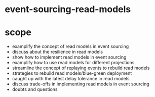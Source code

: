 # event-sourcing-read-models

# scope
- examplify the concept of read models in event sourcing
- discuss about the resilience in read models
- show how to implement read models in event sourcing
- examplify how to use read models for different projections
- streamline the concept of replaying events to rebuild read models
- strategies to rebuild read models/blue-green deployment
- caught up with the latest delay tolerance in read models
- discuss trade-offs in implementing read models in event sourcing
- doubts and questions